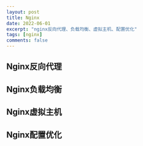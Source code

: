 ```yaml
---
layout: post
title: Nginx
date: 2022-06-01
excerpt: "nginx反向代理、负载均衡、虚拟主机、配置优化"
tags: [nginx]
comments: false
---
```


## Nginx反向代理
## Nginx负载均衡
## Nginx虚拟主机
## Nginx配置优化
